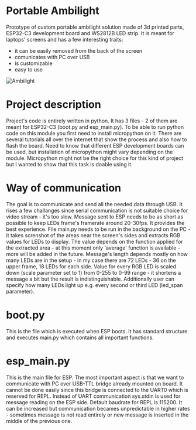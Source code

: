 # Portable Ambilight
Prototype of custom portable ambilight solution made of 3d printed parts, ESP32-C3 development board and WS2812B LED strip.
It is meant for laptops' screens and has a few interesting traits:
- it can be easily removed from the back of the screen
- comunicates with PC over USB
- is customizable
- easy to use


![Ambilight](https://github.com/DiminutiveFox/portable-ambilight/assets/135659343/57772cf3-2aa2-4531-8323-f84526c7870e)


# Project description
Project's code is entirely written in python. It has 3 files - 2 of them are meant for ESP32-C3 (boot.py and esp_main.py). To be able to run python code on this module you first need to install micropython on it. There are several tutorials all over the internet that show the process and also how to flash the board. Need to know that different ESP development boards can be used, but installation of micropython might vary depending on the module. Micropython might not be the right choice for this kind of project but I wanted to show that this task is doable using it. 

# Way of communication
The goal is to communicate and send all the needed data through USB. It rises a few challanges since serial communication is not suitable choice for video stream - it's too slow. Message sent to ESP needs to be as short as possible to keep LEDs frame's framerate around 20-30fps. It provides the best experience. File main.py needs to be run in the background on the PC - it takes screnshot of the areas near the screen's sides and extracts RGB values for LEDs to display. The value depends on the function applied for the extracted area - at this moment only 'average' function is available - more will be added in the future. Message's length depends mostly on how many LEDs are in the setup - in my case there are 72 LEDs - 36 on the upper frame, 18 LEDs for each side. Value for every RGB LED is scaled down (scale parameter set to 1) from 0-255 to 0-99 range - it shortens a message a bit but the result is indistinguishable. Additionally user can specify how many LEDs light up e.g. every second or third LED (led_span parameter). 



# boot.py
This is the file which is executed when ESP boots. It has standard structure and executes main.py which contains all important functions. 

# esp_main.py
This is the main file for ESP. The most important aspect is that we want to communicate with PC over USB-TTL bridge already mounted on board. It cannot be done easily since this bridge is connected to the UART0 which is reserved for REPL. Instead of UART communication sys.stdin is used for message reading on the ESP side. Default baudrate for REPL is 115200. It can be increased but communication becames unpredictable in higher rates - sometimes message is not read entirely or new message is inserted in the middle of the previous one.  

